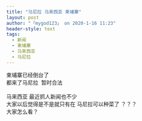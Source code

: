 ```yaml
---
title: "马尼拉 马来西亚 柬埔寨"
layout: post
author: "「mygod123」 on 2020-1-16 11:23"
header-style: text
tags:
  - 新闻
  - 柬埔寨
  - 马来西亚
  - 马尼拉
---
```


<head></head>
<body>
  柬埔寨已经倒台了
 <br> 都来了马尼拉&nbsp;&nbsp;暂时合法 
 <br> 
 <br> 马来西亚 最近抓人新闻也不少&nbsp; &nbsp;
 <br> 大家以后觉得是不是就只有在 马尼拉可以种菜了 ？？？
 <br> 大家怎么看？ 
 <br>
</body>


